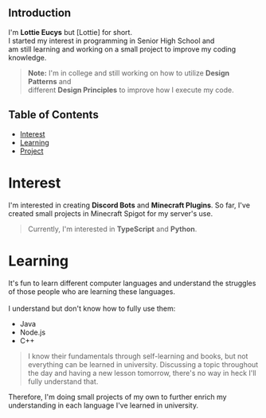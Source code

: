 ## Introduction
I'm **Lottie Eucys** but [Lottie] for short. <br>
I started my interest in programming in Senior High School and <br> am still learning and working on a small project to improve my coding knowledge.
> **Note:** I'm in college and still working on how to utilize **Design Patterns** and <br> different **Design Principles** to improve how I execute my code.

## Table of Contents
- [Interest](#interest)
- [Learning](#learning)
- [Project](#project)

# Interest
I'm interested in creating **Discord Bots** and **Minecraft Plugins**. So far, I've created small projects in Minecraft Spigot for my server's use. <br>
> Currently, I'm interested in **TypeScript** and **Python**.

# Learning
It's fun to learn different computer languages and understand the struggles of those people who are learning these languages.<br><br>
I understand but don't know how to fully use them:
- Java
- Node.js
- C++
> I know their fundamentals through self-learning and books, but not everything can be learned in university. Discussing a topic throughout the day and having a new lesson tomorrow, there's no way in heck I'll fully understand that.

Therefore, I'm doing small projects of my own to further enrich my understanding in each language I've learned in university.

<!---
LottieEucys/LottieEucys is a ✨ special ✨ repository because its `README.md` (this file) appears on your GitHub profile.
You can click the Preview link to take a look at your changes.
--->
